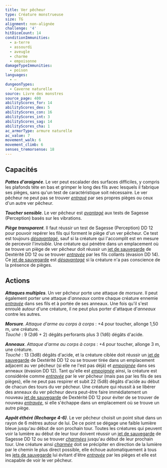 ```yaml
---
title: Ver pêcheur
type: Créature monstrueuse
size: TG
alignment: non-alignée
challenge: '4'
hitDiceCount: 14
conditionImmunities:
  - a-terre
  - assourdi
  - aveugle
  - charme
  - empoisonne
damageTypeImmunities:
  - poison
languages:
  - —
dungeonTypes:
  - Caverne naturelle
source: Livre des monstres
source_page: 400
abilityScores_for: 14
abilityScores_dex: 5
abilityScores_con: 16
abilityScores_int: 3
abilityScores_sag: 14
abilityScores_cha: 1
ac_armorType: armure naturelle
ac_value: 7
movement_walk: 6
movement_climb: 6
senses_tremorsense: 18
---
```

## Capacités
_**Pattes d'araignée**_. Le ver peut escalader des surfaces difficiles, y compris les plafonds tête en bas et grimper le long des fils avec lesquels il fabrique ses pièges, sans qu'un test de caractéristique soit nécessaire. Le ver pêcheur ne peut pas se trouver [_entravé_](/gerer-la-sante-du-personnage/#entrave) par ses propres pièges ou ceux d'un autre ver pêcheur.

_**Toucher sensible**_. Le ver pêcheur est [_avantagé_](/utiliser-les-caracteristiques/#avantage-et-desavantage) aux tests de Sagesse (Perception) basés sur les vibrations.

_**Piège transparent**_. Il faut réussir un test de Sagesse (Perception) DD 12 pour pouvoir repérer les fils qui forment le piège d'un ver pêcheur. Ce test est toujours [_désavantagé_](/utiliser-les-caracteristiques/#avantage-et-desavantage), sauf si la créature qui l'accomplit est en mesure de percevoir l'_invisible_. Une créature qui pénètre dans un emplacement où se trouve un piège de ver pêcheur doit réussir un [jet de sauvegarde](/utiliser-les-caracteristiques/#jets-de-sauvegarde) de Dextérité DD 12 ou se trouver [_entravée_](/gerer-la-sante-du-personnage/#entrave) par les fils collants (évasion DD 14). Ce [jet de sauvegarde](/utiliser-les-caracteristiques/#jets-de-sauvegarde) est [_désavantagé_](/utiliser-les-caracteristiques/#avantage-et-desavantage) si la créature n'a pas conscience de la présence de pièges.

## Actions
_**Attaques multiples**_. Un ver pêcheur porte une attaque de _morsure_. Il peut également porter une attaque d'_anneaux_ contre chaque créature ennemie [_entravée_](/gerer-la-sante-du-personnage/#entrave) dans ses fils et à portée de ses anneaux. Une fois qu'il s'est enroulé autour d'une créature, il ne peut plus porter d'attaque d'_anneaux_ contre les autres.

_**Morsure**_. _Attaque d'arme au corps à corps_ : +4 pour toucher, allonge 1,50 m, une créature.  
_Touché_ : 9 (2d6 + 2) dégâts perforants plus 3 (1d6) dégâts d'acide.

_**Anneaux**_. _Attaque d'arme au corps à corps_ : +4 pour toucher, allonge 3 m, une créature.  
_Touché_ : 13 (3d8) dégâts d'acide, et la créature ciblée doit réussir un [jet de sauvegarde](/utiliser-les-caracteristiques/#jets-de-sauvegarde) de Dextérité DD 12 ou se trouver tirée dans un emplacement adjacent au ver pêcheur (si elle ne l'est pas déjà) et [_empoignée_](/gerer-la-sante-du-personnage/#empoigne) dans ses anneaux (évasion DD 12). Tant qu'elle est [_empoignée_](/gerer-la-sante-du-personnage/#empoigne) ainsi, la créature est considérée comme [_entravée_](/gerer-la-sante-du-personnage/#entrave) par le ver pêcheur (mais pas par les fils de ses pièges), elle ne peut pas respirer et subit 22 (5d8) dégâts d'acide au début de chacun des tours du ver pêcheur. Une créature qui réussit à se libérer des anneaux du ver pêcheur devra peut-être faire immédiatement un nouveau [jet de sauvegarde](/utiliser-les-caracteristiques/#jets-de-sauvegarde) de Dextérité DD 12 pour éviter de se trouver de nouveau [_entravée_](/gerer-la-sante-du-personnage/#entrave), si elle s'échappe dans un emplacement où se trouve un autre piège.

_**Appât éthéré (Recharge 4-6)**_. Le ver pêcheur choisit un point situé dans un rayon de 6 mètres autour de lui. De ce point se dégage une faible lumière bleue jusqu'au début de son prochain tour. Toutes les créatures qui peuvent voir la lumière au début de leur tour doivent réussir un [jet de sauvegarde](/utiliser-les-caracteristiques/#jets-de-sauvegarde) de Sagesse DD 12 ou se trouver [_charmées_](/gerer-la-sante-du-personnage/#charme) jusqu'au début de leur prochain tour. Une créature ainsi [_charmée_](/gerer-la-sante-du-personnage/#charme) doit se précipiter en direction de la lumière par le chemin le plus direct possible, elle échoue automatiquement à tous les [jets de sauvegarde](/utiliser-les-caracteristiques/#jets-de-sauvegarde) lui évitant d'être [_entravée_](/gerer-la-sante-du-personnage/#entrave) par les pièges et elle est incapable de voir le ver pêcheur.
